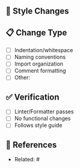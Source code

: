 ## 💎 Style Changes
<!-- Describe formatting or style changes -->

## 📋 Change Type

- [ ] Indentation/whitespace
- [ ] Naming conventions
- [ ] Import organization
- [ ] Comment formatting
- [ ] Other:

## ✅ Verification

- [ ] Linter/Formatter passes
- [ ] No functional changes
- [ ] Follows style guide

## 🔗 References

- Related: #
